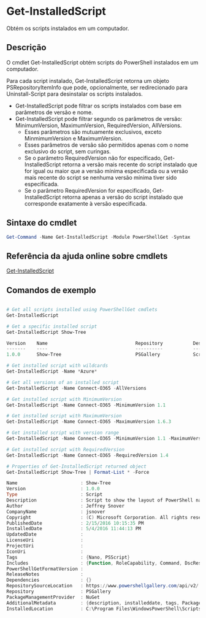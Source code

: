 # Get-InstalledScript

Obtém os scripts instalados em um computador.

## Descrição

O cmdlet Get-InstalledScript obtém scripts do PowerShell instalados em um computador.

Para cada script instalado, Get-InstalledScript retorna um objeto PSRepositoryItemInfo que pode, opcionalmente, ser redirecionado para Uninstall-Script para desinstalar os scripts instalados.

- Get-InstalledScript pode filtrar os scripts instalados com base em parâmetros de versão e nome.
- Get-InstalledScript pode filtrar segundo os parâmetros de versão: MinimumVersion, MaximumVersion, RequiredVersion, AllVersions.
  - Esses parâmetros são mutuamente exclusivos, exceto MinmimumVersion e MaximumVersion.
  - Esses parâmetros de versão são permitidos apenas com o nome exclusivo do script, sem curingas.
  - Se o parâmetro RequiredVersion não for especificado, Get-InstalledScript retorna a versão mais recente do script instalado que for igual ou maior que a versão mínima especificada ou a versão mais recente do script se nenhuma versão mínima tiver sido especificada. 
  - Se o parâmetro RequiredVersion for especificado, Get-InstalledScript retorna apenas a versão do script instalado que corresponde exatamente à versão especificada.

## Sintaxe do cmdlet

```powershell
Get-Command -Name Get-InstalledScript -Module PowerShellGet -Syntax
```

## Referência da ajuda online sobre cmdlets

[Get-InstalledScript](http://go.microsoft.com/fwlink/?LinkId=619790)

## Comandos de exemplo

```powershell

# Get all scripts installed using PowerShellGet cmdlets
Get-InstalledScript

# Get a specific installed script
Get-InstalledScript Show-Tree

Version    Name                                Repository           Description
-------    ----                                ----------           -----------
1.0.0      Show-Tree                           PSGallery            Script to show the layout of PowerShell namespaces (Tr...

# Get installed script with wildcards
Get-InstalledScript -Name *Azure*

# Get all versions of an installed script
Get-InstalledScript -Name Connect-O365 -AllVersions

# Get installed script with MinimumVersion
Get-InstalledScript -Name Connect-O365 -MinimumVersion 1.1

# Get installed script with MaximumVersion
Get-InstalledScript -Name Connect-O365 -MaximumVersion 1.6.3

# Get installed script with version range
Get-InstalledScript -Name Connect-O365 -MinimumVersion 1.1 -MaximumVersion 1.6.3

# Get installed script with RequiredVersion
Get-InstalledScript -Name Connect-O365 -RequiredVersion 1.4

# Properties of Get-InstalledScript returned object
Get-InstalledScript Show-Tree | Format-List * -Force

Name                       : Show-Tree
Version                    : 1.0.0
Type                       : Script
Description                : Script to show the layout of PowerShell namespaces (Trees) using ASCII
Author                     : Jeffrey Snover
CompanyName                : jsnover
Copyright                  : (C) Microsoft Corporation. All rights reserved.
PublishedDate              : 2/15/2016 10:15:35 PM
InstalledDate              : 5/4/2016 11:44:13 PM
UpdatedDate                :
LicenseUri                 :
ProjectUri                 :
IconUri                    :
Tags                       : {Nano, PSScript}
Includes                   : {Function, RoleCapability, Command, DscResource...}
PowerShellGetFormatVersion :
ReleaseNotes               :
Dependencies               : {}
RepositorySourceLocation   : https://www.powershellgallery.com/api/v2/
Repository                 : PSGallery
PackageManagementProvider  : NuGet
AdditionalMetadata         : {description, installeddate, tags, PackageManagementProvider...}
InstalledLocation          : C:\Program Files\WindowsPowerShell\Scripts


```

<!--HONumber=Aug16_HO3-->


